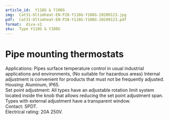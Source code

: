 ```yaml
---
article_id:  Y118G & Y108G
img:  Cat31-Ultimheat-EN-P28-Y118G-Y108G-20200123.jpg
pdf:  Cat31-Ultimheat-EN-P28-Y118G-Y108G-20200123.pdf
format:  diva-v1
sku:  Type Y118G & Y108G
---
```

# Pipe mounting thermostats

Applications: Pipes surface temperature control in usual industrial applications 
and environments, (No suitable for hazardous areas) Internal adjustment is 
convenient for products that must not be frequently adjusted.  
Housing: Aluminum, IP65.  
Set point adjustment: All types have an adjustable rotation limit system 
located inside the knob that allows reducing the set point adjustment span. 
Types with external adjustment have a transparent window.  
Contact: SPDT.  
Electrical rating: 20A 250V.  
